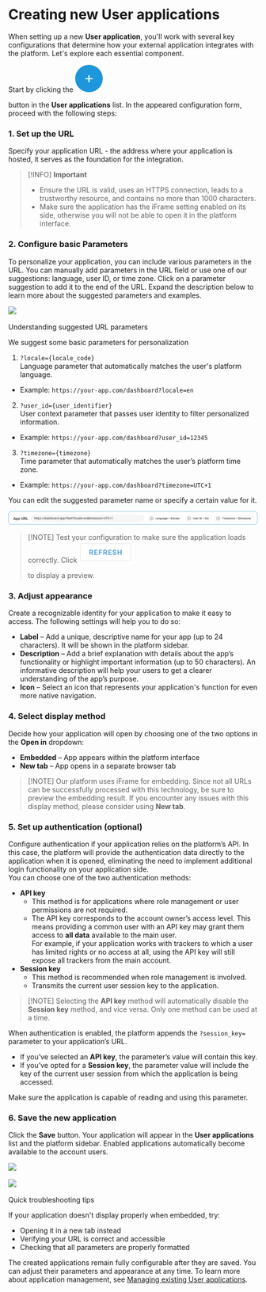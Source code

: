 # Creating new User applications

When setting up a new **User application**, you'll work with several key configurations that determine how your external application integrates with the platform. Let's explore each essential component.

Start by clicking the ![chrome\_py0qhiu5p8.webp](../../user-applications/attachments/chrome_py0qhiu5p8.webp)

button in the **User applications** list. In the appeared configuration form, proceed with the following steps:

### 1. Set up the URL

Specify your application URL - the address where your application is hosted, it serves as the foundation for the integration.

> \[!INFO] **Important**
>
> * Ensure the URL is valid, uses an HTTPS connection, leads to a trustworthy resource, and contains no more than 1000 characters.
> * Make sure the application has the iFrame setting enabled on its side, otherwise you will not be able to open it in the platform interface.

### 2. Configure basic Parameters

To personalize your application, you can include various parameters in the URL. You can manually add parameters in the URL field or use one of our suggestions: language, user ID, or time zone. Click on a parameter suggestion to add it to the end of the URL. Expand the description below to learn more about the suggested parameters and examples.

![](https://squaregps.atlassian.net/wiki/images/icons/grey_arrow_down.png)

Understanding suggested URL parameters

We suggest some basic parameters for personalization

1. `?locale={locale_code}`\
   Language parameter that automatically matches the user's platform language.

* Example: `https://your-app.com/dashboard?locale=en`

2. `?user_id={user_identifier}`\
   User context parameter that passes user identity to filter personalized information.

* Example: `https://your-app.com/dashboard?user_id=12345`

3. `?timezone={timezone}`\
   Time parameter that automatically matches the user’s platform time zone.

* Example: `https://your-app.com/dashboard?timezone=UTC+1`

You can edit the suggested parameter name or specify a certain value for it.

![URL\_with\_Params.png](../../user-applications/attachments/URL_with_Params.png)

> \[!NOTE] Test your configuration to make sure the application loads correctly. Click ![image-20241217-083119.png](../../user-applications/attachments/image-20241217-083119.png)
>
> to display a preview.

### 3. Adjust appearance

Create a recognizable identity for your application to make it easy to access. The following settings will help you to do so:

* **Label** – Add a unique, descriptive name for your app (up to 24 characters). It will be shown in the platform sidebar.
* **Description** – Add a brief explanation with details about the app’s functionality or highlight important information (up to 50 characters). An informative description will help your users to get a clearer understanding of the app’s purpose.
* **Icon** – Select an icon that represents your application's function for even more native navigation.

### 4. Select display method

Decide how your application will open by choosing one of the two options in the **Open in** dropdown:

* **Embedded** – App appears within the platform interface
* **New tab** – App opens in a separate browser tab

> \[!NOTE] Our platform uses iFrame for embedding. Since not all URLs can be successfully processed with this technology, be sure to preview the embedding result. If you encounter any issues with this display method, please consider using **New tab**.

### 5. Set up authentication (optional)

Configure authentication if your application relies on the platform’s API. In this case, the platform will provide the authentication data directly to the application when it is opened, eliminating the need to implement additional login functionality on your application side.\
You can choose one of the two authentication methods:

* **API key**
  * This method is for applications where role management or user permissions are not required.
  * The API key corresponds to the account owner’s access level. This means providing a common user with an API key may grant them access to **all data** available to the main user.\
    For example, if your application works with trackers to which a user has limited rights or no access at all, using the API key will still expose all trackers from the main account.
* **Session key**
  * This method is recommended when role management is involved.
  * Transmits the current user session key to the application.

> \[!NOTE] Selecting the **API key** method will automatically disable the **Session key** method, and vice versa. Only one method can be used at a time.

When authentication is enabled, the platform appends the `?session_key=` parameter to your application’s URL.

* If you’ve selected an **API key**, the parameter’s value will contain this key.
* If you’ve opted for a **Session key**, the parameter value will include the key of the current user session from which the application is being accessed.

Make sure the application is capable of reading and using this parameter.

### 6. Save the new application

Click the **Save** button. Your application will appear in the **User applications** list and the platform sidebar. Enabled applications automatically become available to the account users.

![](../../user-applications/attachments/AD_4nXcpwjKKPWJopdYEoWq9UkdaUJ8hQsYEH-jdEEcUMW2OmPMt2FMh_-isw84AknV-TdEiflAop1IKEOXocfVly4xXBasb72HV1-jmD7ULiSmodnuKp7UigqnXJYExz9qggl-jpdGxTltmRM-OUvOSfSrgLcE6)

![](https://squaregps.atlassian.net/wiki/images/icons/grey_arrow_down.png)

Quick troubleshooting tips

If your application doesn't display properly when embedded, try:

* Opening it in a new tab instead
* Verifying your URL is correct and accessible
* Checking that all parameters are properly formatted

The created applications remain fully configurable after they are saved. You can adjust their parameters and appearance at any time. To learn more about application management, see [Managing existing User applications](managing-existing-user-applications.md).
